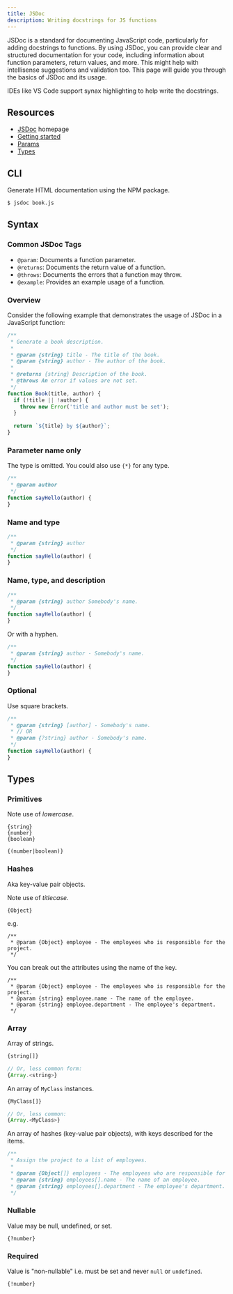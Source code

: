 ```yaml
---
title: JSDoc
description: Writing docstrings for JS functions
---
```


JSDoc is a standard for documenting JavaScript code, particularly for adding docstrings to functions. By using JSDoc, you can provide clear and structured documentation for your code, including information about function parameters, return values, and more. This might help with intellisense suggestions and validation too. This page will guide you through the basics of JSDoc and its usage.

IDEs like VS Code support synax highlighting to help write the docstrings.


## Resources

- [JSDoc](https://jsdoc.app/) homepage
- [Getting started](https://jsdoc.app/about-getting-started.html)
- [Params](https://jsdoc.app/tags-param.html)
- [Types](https://jsdoc.app/tags-type.html)


## CLI

Generate HTML documentation using the NPM package.

```sh
$ jsdoc book.js
```


## Syntax

### Common JSDoc Tags

- `@param`: Documents a function parameter.
- `@returns`: Documents the return value of a function.
- `@throws`: Documents the errors that a function may throw.
- `@example`: Provides an example usage of a function.

### Overview

Consider the following example that demonstrates the usage of JSDoc in a JavaScript function:

```javascript
/**
 * Generate a book description.
 *
 * @param {string} title - The title of the book.
 * @param {string} author - The author of the book.
 *
 * @returns {string} Description of the book.
 * @throws An error if values are not set.
 */
function Book(title, author) {
  if (!title || !author) {
    throw new Error('title and author must be set');
  }
  
  return `${title} by ${author}`;
}
```

### Parameter name only

The type is omitted. You could also use `{*}` for any type.

```javascript
/**
 * @param author
 */
function sayHello(author) {
}
```

### Name and type

```javascript
/**
 * @param {string} author
 */
function sayHello(author) {
}
```

### Name, type, and description

```javascript
/**
 * @param {string} author Somebody's name.
 */
function sayHello(author) {
}
```

Or with a hyphen.

```javascript
/**
 * @param {string} author - Somebody's name.
 */
function sayHello(author) {
}
```
 

### Optional

Use square brackets.

```javascript
/**
 * @param {string} [author] - Somebody's name.
 * // OR
 * @param {?string} author - Somebody's name.
 */
function sayHello(author) {
}
```


## Types

### Primitives

Note use of _lowercase_.

```
{string}
{number}
{boolean}

{(number|boolean)}
```

### Hashes

Aka key-value pair objects.

Note use of _titlecase_.

```
{Object}
```

e.g.

```javascipt
/**
 * @param {Object} employee - The employees who is responsible for the project.
 */
```

You can break out the attributes using the name of the key.

```javascipt
/**
 * @param {Object} employee - The employees who is responsible for the project.
 * @param {string} employee.name - The name of the employee.
 * @param {string} employee.department - The employee's department.
 */
```

### Array

Array of strings.

```javascript
{string[]}

// Or, less common form:
{Array.<string>}
```

An array of `MyClass` instances.

```javascript
{MyClass[]}

// Or, less common:
{Array.<MyClass>}
```

An array of hashes (key-value pair objects), with keys described for the items.

```javascript
/**
 * Assign the project to a list of employees.
 *
 * @param {Object[]} employees - The employees who are responsible for the project.
 * @param {string} employees[].name - The name of an employee.
 * @param {string} employees[].department - The employee's department.
 */
```

### Nullable

Value may be null, undefined, or set.

```
{?number}
```

### Required

Value is "non-nullable" i.e. must be set and never `null` or `undefined`.

```
{!number}
```
